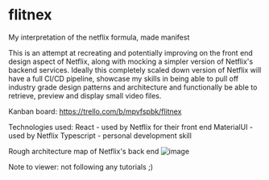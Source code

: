 # flitnex
My interpretation of the netflix formula, made manifest

This is an attempt at recreating and potentially improving on the front end design aspect of Netflix,
along with mocking a simpler version of Netflix's backend services. Ideally this completely scaled down 
version of Netflix will have a full CI/CD pipeline, showcase my skills in being able to pull off industry
grade design patterns and architecture and functionally be able to retrieve, preview and display 
small video files. 

Kanban board: https://trello.com/b/mpvfspbk/flitnex

Technologies used:
React - used by Netflix for their front end
MaterialUI - used by Netflix
Typescript - personal development skill

Rough architecture map of Netflix's back end
![image](https://user-images.githubusercontent.com/46035498/198685199-29684a39-9f39-4f42-8087-eb40a977f65b.png)

Note to viewer: not following any tutorials ;)
